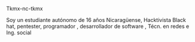 Tkmx-nc-tkmx

Soy un estudiante autónomo de 16 años Nicaragüense,
Hacktivista Black hat,
pentester,
programador ,
desarrollador de software ,
Técn. en redes e Ing. social
<NC>
